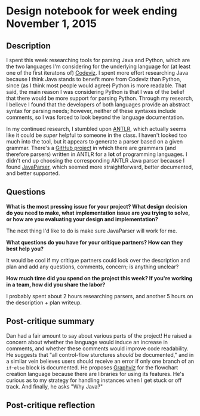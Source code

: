 # Design notebook for week ending November 1, 2015

## Description

I spent this week researching tools for parsing Java and Python,
which are the two languages I'm considering for the underlying language
for (at least one of the first iteratons of) [Codeviz].
I spent more effort researching Java because I think Java stands to benefit
more from Codeviz than Python, since (as I think most people would agree)
Python is more readable. That said, the main reason I was considering Python
is that I was of the belief that there would be more support for parsing Python.
Through my research, I believe I found that the developers of both languages
provide an abstract syntax for parsing needs; however,
neither of these syntaxes include comments,
so I was forced to look beyond the language documentation.

In my continued research, I stumbled upon [ANTLR], which actually seems like
it could be _super_ helpful to someone in the class. I haven't looked too much into the tool,
but it appears to generate a parser based on a given grammar.
There's a [GitHub project][ANTLR Grammars] in which there are grammars
(and therefore parsers) written in ANTLR for a **lot** of programming languages.
I didn't end up choosing the corresponding ANTLR Java parser because I found [JavaParser],
which seemed more straightforward, better documented, and better supported.

## Questions

**What is the most pressing issue for your project? What design decision do
you need to make, what implementation issue are you trying to solve, or how
are you evaluating your design and implementation?**

The next thing I'd like to do is make sure JavaParser will work for me.

**What questions do you have for your critique partners? How can they best help
you?**

It would be cool if my critique partners could look over the description and plan
and add any questions, comments, concern; is anything unclear?

**How much time did you spend on the project this week? If you're working in a
team, how did you share the labor?**

I probably spent about 2 hours researching parsers,
and another 5 hours on the description + plan writeup.

## Post-critique summary

Dan had a fair amount to say about various parts of the project!
He raised a concern about whether the language would induce an increase in comments,
and whether these comments would improve code readability.
He suggests that "all control-flow sturctures _should_ be documented,"
and in a similar vein believes users should receive an error
if only one branch of an `if`-`else` block is documented.
He proposes [Graphviz] for the flowchart creation language
because there are libraries for using its features.
He's curious as to my strategy for handling instances
when I get stuck or off track. And finally, he asks "Why Java?"

## Post-critique reflection

[ANTLR]: http://www.antlr.org/index.html
[ANTLR Grammars]: https://github.com/antlr/grammars-v4
[Codeviz]: https://github.com/JustisAllen/Codeviz
[Graphviz]: http://www.graphviz.org/
[JavaParser]: http://javaparser.github.io/javaparser/
